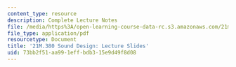 ```yaml
---
content_type: resource
description: Complete Lecture Notes
file: /media/https%3A/open-learning-course-data-rc.s3.amazonaws.com/21m-380-music-and-technology-sound-design-spring-2016/73bb2f51aa991effbdb315e9d49f8d08_MIT21M_380S16_lec_slides.pdf
file_type: application/pdf
resourcetype: Document
title: '21M.380 Sound Design: Lecture Slides'
uid: 73bb2f51-aa99-1eff-bdb3-15e9d49f8d08
---
```

